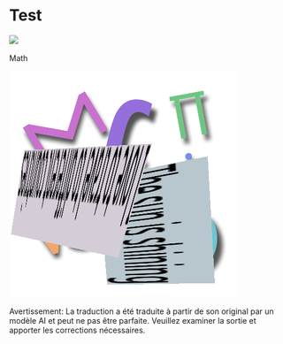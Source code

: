 # Test

![](../../../translated_images/bicycle.e5987a077c36459b31452b5f6322a930fe95440ab29aeb9c7cbea92148cbe694.fr.png) <!-- Insère une image de vélo -->

Math <!-- Titre de la section -->

![](../../../translated_images/Math.057b8e51717bb65cec8a5b1b0d2eba85728b325315d7edd870b1d734356bb42a.fr.jpg) <!-- Insère une image de mathématiques -->


Avertissement: La traduction a été traduite à partir de son original par un modèle AI et peut ne pas être parfaite. Veuillez examiner la sortie et apporter les corrections nécessaires.